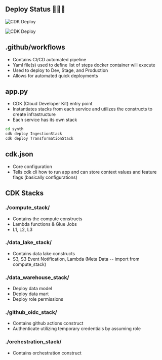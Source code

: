 ## Deploy Status 🚀🚀🚀

<!-- ![CDK Deploy](https://github.com/<your-org-or-username>/<your-repo>/actions/workflows/<workflow-file-name>.yml/badge.svg) -->
![CDK Deploy](https://github.com/cmalaga-code/demo-data-stack-ci-cd/actions/workflows/cdk_workflow.yml/badge.svg)

![CDK Deploy](https://github.com/cmalaga-code/demo-data-stack-ci-cd/actions/workflows/snowflake_workflow.yml/badge.svg)

## .github/workflows 

- Contains CI/CD automated pipeline
- Yaml file(s) used to define list of steps docker container will execute
- Used to deploy to Dev, Stage, and Production
- Allows for automated quick deployments

## app.py

- CDK (Cloud Developer Kit) entry point
- Instantiates stacks from each service and utilizes the constructs to create infrastructure
- Each service has its own stack

```bash
cd synth
cdk deploy IngestionStack
cdk deploy TransformationStack
```

## cdk.json

- Core configuration
- Tells cdk cli how to run app and can store context values and feature flags (basically configurations)

## CDK Stacks

### ./compute_stack/

- Contains the compute constructs
- Lambda functions & Glue Jobs
- L1, L2, L3

### ./data_lake_stack/

- Contains data lake constructs
- S3, S3 Event Notification, Lambda (Meta Data -- import from compute_stack)

### ./data_warehouse_stack/

- Deploy data model
- Deploy data mart
- Deploy role permissions

### ./github_oidc_stack/

- Contains github actions construct
- Authenticate utilizing temporary credentials by assuming role

### ./orchestration_stack/

- Contains orchestration construct

